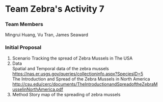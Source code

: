 # Team Zebra's Activity 7

### Team Members
Mingrui Huang, Vu Tran, James Seaward

### Initial Proposal
1. Scenario
Tracking the spread of Zebra Mussels in The USA 
2. Data
<br>Spatial and Temporal data of the zebra mussels 
<br>https://nas.er.usgs.gov/queries/collectioninfo.aspx?SpeciesID=5
<br>The Introduction and Spread of the Zebra Mussels in North America
http://csu.edu/cerc/documents/TheIntroductionandSpreadoftheZebraMusselinNorthAmerica.pdf
3. Method
Story map of the spreading of zebra mussels







